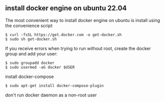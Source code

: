 ## install docker engine on ubuntu 22.04

The most convenient way to install docker engine on ubuntu is install using the convenience script

```shell
$ curl -fsSL https://get.docker.com -o get-docker.sh
$ sudo sh get-docker.sh
```

If you receive errors when trying to run without root, create the docker group and add your user:
```shell
$ sudo groupadd docker
$ sudo usermod -aG docker $USER
```

install docker-compose
```shell
$ sudo apt-get install docker-compose-plugin
```

don't run docker daemon as a non-root user